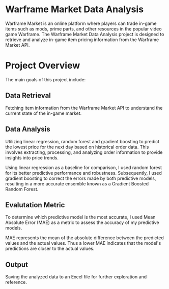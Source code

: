 # Warframe Market Data Analysis

Warframe Market is an online platform where players can trade in-game items such as mods, prime parts, and other resources in the popular video game Warframe.
The Warframe Market Data Analysis project is designed to retrieve and analyze in-game item pricing information from the Warframe Market API. 

# Project Overview

The main goals of this project include:

## Data Retrieval 

Fetching item information from the Warframe Market API to understand the current state of the in-game market.

## Data Analysis

Utilizing linear regression, random forest and gradient boosting to predict the lowest price for the next day based on historical order data. This involves extracting, processing, and analyzing order information to provide insights into price trends.

Using linear regression as a baseline for comparison, I used random forest for its better predictive performance and robustness.
Subsequently, I used gradient boosting to correct the errors made by both predictive models, resulting in a more accurate ensemble known as a Gradient Boosted Random Forest.

## Evalutation Metric

To determine which predictive model is the most accurate, I used Mean Absolute Error (MAE) as a metric to assess the accuracy of my predictive models. 

MAE represents the mean of the absolute difference between the predicted values and the actual values. Thus a lower MAE indicates that the model's predictions are closer to the actual values.

## Output

Saving the analyzed data to an Excel file for further exploration and reference.


